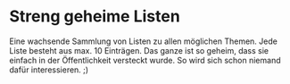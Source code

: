 # Streng geheime Listen

Eine wachsende Sammlung von Listen zu allen möglichen Themen.
Jede Liste besteht aus max. 10 Einträgen.
Das ganze ist so geheim, dass sie einfach in der Öffentlichkeit versteckt wurde. So wird sich schon niemand dafür interessieren. ;)
